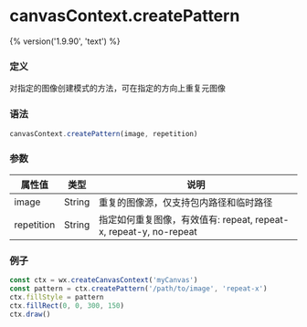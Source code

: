 # canvasContext.createPattern
{% version('1.9.90', 'text') %}

### 定义
对指定的图像创建模式的方法，可在指定的方向上重复元图像

### 语法
```javascript
canvasContext.createPattern(image, repetition)
```

### 参数
| 属性值     | 类型   | 说明          |
|----------- |--------| ------------- |
| image      | String | 重复的图像源，仅支持包内路径和临时路径 |
| repetition | String | 指定如何重复图像，有效值有: repeat, repeat-x, repeat-y, no-repeat |

### 例子
```javascript
const ctx = wx.createCanvasContext('myCanvas')
const pattern = ctx.createPattern('/path/to/image', 'repeat-x')
ctx.fillStyle = pattern
ctx.fillRect(0, 0, 300, 150)
ctx.draw()
```
